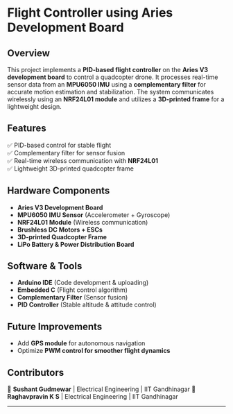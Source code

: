
# **Flight Controller using Aries Development Board**  

## **Overview**  
This project implements a **PID-based flight controller** on the **Aries V3 development board** to control a quadcopter drone. It processes real-time sensor data from an **MPU6050 IMU** using a **complementary filter** for accurate motion estimation and stabilization. The system communicates wirelessly using an **NRF24L01 module** and utilizes a **3D-printed frame** for a lightweight design.  

## **Features**  
✅ PID-based control for stable flight  
✅ Complementary filter for sensor fusion  
✅ Real-time wireless communication with **NRF24L01**  
✅ Lightweight 3D-printed quadcopter frame  


## **Hardware Components**  
- **Aries V3 Development Board**  
- **MPU6050 IMU Sensor** (Accelerometer + Gyroscope)  
- **NRF24L01 Module** (Wireless communication)  
- **Brushless DC Motors + ESCs**  
- **3D-printed Quadcopter Frame**  
- **LiPo Battery & Power Distribution Board**  

## **Software & Tools**  
- **Arduino IDE** (Code development & uploading)  
- **Embedded C** (Flight control algorithm)  
- **Complementary Filter** (Sensor fusion)  
- **PID Controller** (Stable altitude & attitude control)  


## **Future Improvements**    
- Add **GPS module** for autonomous navigation  
- Optimize **PWM control for smoother flight dynamics**  

## **Contributors**  
👤 **Sushant Gudmewar** | Electrical Engineering | IIT Gandhinagar
👤 **Raghavpravin K S** | Electrical Engineering | IIT Gandhinagar

---
